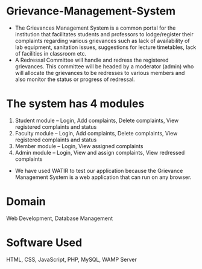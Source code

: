 # Grievance-Management-System

- The Grievances Management System is a common portal for the institution that facilitates students and professors to lodge/register their complaints regarding various grievances such as lack of availability of lab equipment, sanitation issues, suggestions for lecture timetables, lack of facilities in classroom etc. 
- A Redressal Committee will handle and redress the registered grievances. This committee will be headed by a moderator (admin) who will allocate the grievances to be redresses to various members and also monitor the status or progress of redressal. 

# The system has 4 modules

1) Student module – Login, Add complaints, Delete complaints, View registered
complaints and status
2) Faculty module – Login, Add complaints, Delete complaints, View registered
complaints and status
3) Member module – Login, View assigned complaints
4) Admin module – Login, View and assign complaints, View redressed complaints

- We have used WATIR to test our application because the Grievance Management System is a web application that can run on any browser.

# Domain
Web Development, Database Management

# Software Used
HTML, CSS, JavaScript, PHP, MySQL, WAMP Server
